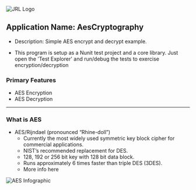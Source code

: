 ![JRL Logo](http://jimmyloforti.com/_common/images/jrl_logo2.png)

## Application Name: AesCryptography ##

* Description: Simple AES encrypt and decrypt example.

* This program is setup as a Nunit test project and a core library.
Just open the 'Test Explorer' and run/debug the tests to exercise encryption/decryption

### Primary Features ###

* AES Encryption
* AES Decryption

-----------------------------------------------------------------------------------------------

### What is AES ###

* AES/Rijndael (pronounced “Rhine-doll”)
	* Currently the most widely used symmetric key block cipher for commercial applications.
	* NIST’s recommended replacement for DES.
	* 128, 192 or 256 bit key with 128 bit data block.
	* Runs approximately 6 times faster than triple DES (3DES).
	* More info here

![AES Infographic](https://i.ibb.co/wSrc4v6/Infographic.png)
